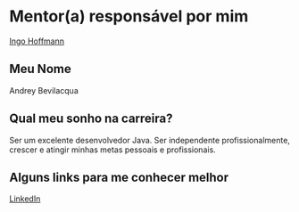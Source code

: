 # Mentor(a) responsável por mim

[Ingo Hoffmann](/profiles/mentors/profiles/ingo_hoffmann.md)

## Meu Nome

Andrey Bevilacqua

## Qual meu sonho na carreira?

Ser um excelente desenvolvedor Java. Ser independente profissionalmente, crescer e atingir minhas metas pessoais e profissionais.

## Alguns links para me conhecer melhor

[LinkedIn](https://br.linkedin.com/in/andreybevilacqua)
